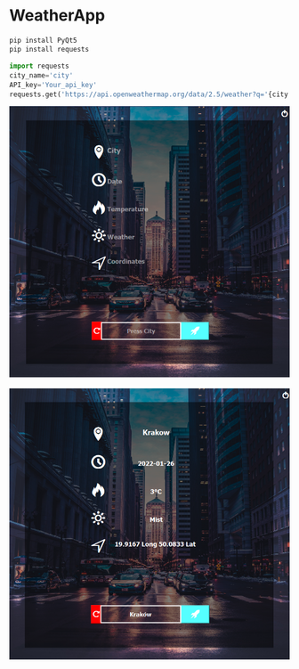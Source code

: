 # WeatherApp

```
pip install PyQt5
pip install requests
```

```python
import requests
city_name='city'
API_key='Your_api_key'
requests.get('https://api.openweathermap.org/data/2.5/weather?q='{city name}+'&appid='+{API key})
```


![alt text](1.png)
\
\
![alt text](2.png)
